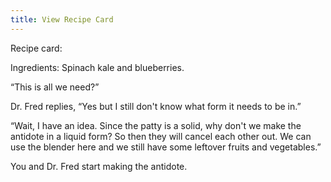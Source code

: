 ```yaml
---
title: View Recipe Card
---
```


Recipe card: 

Ingredients:
Spinach kale and blueberries.

“This is all we need?”

Dr. Fred replies, “Yes but I still don't know what form it needs to be in.”

“Wait, I have an idea. Since the patty is a solid, why don't we make the antidote in a liquid form? So then they will cancel each other out. We can use the blender here and we still have some leftover fruits and vegetables.”

You and Dr. Fred start making the antidote.
